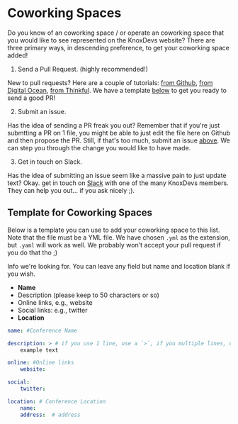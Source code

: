 # Coworking Spaces

Do you know of an coworking space / or operate an coworking space that you would like to see represented on the KnoxDevs website? There are three primary ways, in descending preference, to get your coworking space added!

1) Send a Pull Request. (highly recommended!) 

New to pull requests? Here are a couple of tutorials: [from Github](https://help.github.com/articles/about-pull-requests/), [from Digital Ocean](https://www.digitalocean.com/community/tutorials/how-to-create-a-pull-request-on-github), [from Thinkful](https://www.thinkful.com/learn/github-pull-request-tutorial/). We have a template [below](#template-for-coworking-spaces) to get you ready to send a good PR!

2) Submit an issue. 

Has the idea of sending a PR freak you out? Remember that if you're just submtting a PR on 1 file, you might be able to just edit the file here on Github and then propose the PR. Still, if that's too much, submit an issue [above](https://github.com/KnoxDevs/knoxdevs.github.io/issues). We can step you through the change you would like to have made.

3) Get in touch on Slack. 

Has the idea of submitting an issue seem like a massive pain to just update text? Okay. get in touch on [Slack](https://knoxdevs.slack.com/messages/) with one of the many KnoxDevs members. They can help you out... if you ask nicely ;).

## Template for Coworking Spaces

Below is a template you can use to add your coworking space to this list. Note that the file must be a YML file. We have chosen `.yml` as the extension, but `.yaml` will work as well. We probably won't accept your pull request if you do that tho ;)

Info we're looking for. You can leave any field but name and location blank if you wish.

- **Name**
- Description (please keep to 50 characters or so)
- Online links, e.g., website
- Social links: e.g., twitter
- **Location**

````yaml
name: #Conference Name

description: > # if you use 1 line, use a `>`, if you multiple lines, use a `|` here, then ensure that you indent! good yaml syntax.
    example text

online: #Online links
    website: 

social:
    twitter:  

location: # Conference Location
    name: 
    address:  # address
````

